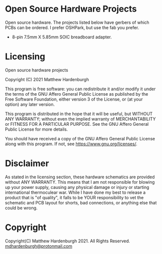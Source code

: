 # Open Source Hardware Projects
Open source hardware. The projects listed below have gerbers of which PCBs 
can be ordered. I prefer OSHPark, but use the fab you prefer.

* 8-pin 7.5mm X 5.85mm SOIC breadboard adapter. 

# Licensing
Open source hardware projects

Copyright (C) 2021 Matthew Hardenburgh

This program is free software: you can redistribute it and/or modify
it under the terms of the GNU Affero General Public License as published
by the Free Software Foundation, either version 3 of the License, or
(at your option) any later version.

This program is distributed in the hope that it will be useful,
but WITHOUT ANY WARRANTY; without even the implied warranty of
MERCHANTABILITY or FITNESS FOR A PARTICULAR PURPOSE. See the
GNU Affero General Public License for more details.

You should have received a copy of the GNU Affero General Public License
along with this program. If not, see https://www.gnu.org/licenses/.

# Disclaimer
As stated in the licensing section, these hardware schematics are provided 
without ANY WARRANTY. This means that I am not responsible for blowing up your 
power supply, causing any physical damage or injury or starting international 
thermoculear war. While I have done my best to release a product that is "of 
quality", it falls to be YOUR responsibility to vet the schematic and PCB 
layout for shorts, bad connections, or anything else that could be wrong.

# Copyright
Copyright(C) Matthew Hardenburgh 2021. All Rights Reserved. mdhardenburgh@protonmail.com
